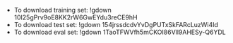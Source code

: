 - To download training set: !gdown 10I25gPrv9oE8KK2rW6GwEYdu3reCE9hH 
- To download test set: !gdown 154jrssdcdvYvDgPUTxSkFARcLuzWi4Id
- To download eval set: !gdown 1TaoTFWVfh5mCKOI86Vll9AHESy-Q6YDL
